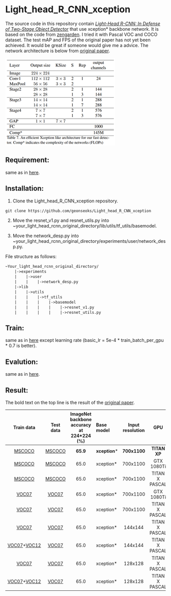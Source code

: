 # Light_head_R_CNN_xception

The source code in this repository contain [*Light-Head R-CNN: In Defense of Two-Stage Object Detector*](https://arxiv.org/pdf/1711.07264.pdf) that use xception* backbone network. It is based on the code from [zengarden](https://github.com/zengarden/light_head_rcnn). I tried it with Pascal VOC and COCO dataset. The test mAP and FPS of the original paper has not yet been achieved. It would be great if someone would give me a advice. The network architecture is below from [original paper](https://arxiv.org/pdf/1711.07264.pdf).

![](pictures/xception.png)

## Requirement:
same as in [here](https://github.com/zengarden/light_head_rcnn).

## Installation:
1. Clone the Light_head_R_CNN_xception repository.
```
git clone https://github.com/geonseoks/Light_head_R_CNN_xception
```
2. Move the resnet_v1.py and resnet_utils.py into ~your_light_head_rcnn_original_directory/lib/utils/tf_utils/basemodel.

3. Move the network_desp.py into ~your_light_head_rcnn_original_directory/experiments/user/network_desp.py.

File structure as follows:
```
~Your_light_head_rcnn_original_directory/
    |->experiments
    |    |->user
    |    |    |->network_desp.py
    |->lib
    |    |->utils
    |    |    |->tf_utils
    |    |    |    |->basemodel
    |    |    |    |    |->resnet_v1.py
    |    |    |    |    |->resnet_utils.py    
```

## Train:
same as in [here](https://github.com/zengarden/light_head_rcnn) except learning rate (basic_lr = 5e-4 * train_batch_per_gpu * 0.7 is better).

## Evalution:
same as in [here](https://github.com/zengarden/light_head_rcnn).

## Result:
The bold text on the top line is the result of the [original paper](https://arxiv.org/pdf/1711.07264.pdf).

|                             Train data                          |                             Test data                           | ImageNet backbone accuracy at 224*224 (%) |   Base model   | Input resolution |     GPU    |   FPS  | Epochs | mAP (%) |
|:---------------------------------------------------------------:|:---------------------------------------------------------------:|:-----------------------------------------:|:---------------|:----------------:|:----------:|:------:|:------:|:-------:|
|            [MSCOCO](http://cocodataset.org/#download)           |            [MSCOCO](http://cocodataset.org/#download)           |    **65.9**                                  |    **xception***   |     **700x1100**     | **TITAN XP** |  **102** |   -   |   **30.7**  |
|            [MSCOCO](http://cocodataset.org/#download)           |            [MSCOCO](http://cocodataset.org/#download)           |    65.0                                  |    xception*   |     700x1100     | GTX 1080Ti |  51.89 |   30   |   26.1  |
|            [MSCOCO](http://cocodataset.org/#download)           |            [MSCOCO](http://cocodataset.org/#download)           |    65.0                                  |    xception*   |     700x1100     | TITAN X PASCAL |  31.0 |   30   |   26.1  |
|            [VOC07](http://http://host.robots.ox.ac.uk/pascal/VOC/voc2007/)           |            [VOC07](http://http://host.robots.ox.ac.uk/pascal/VOC/voc2007/)           |    65.0                                  |    xception*   |     700x1100     | GTX 1080Ti |  54.07 |   -   |   62.0  |
|            [VOC07](http://http://host.robots.ox.ac.uk/pascal/VOC/voc2007/)           |            [VOC07](http://http://host.robots.ox.ac.uk/pascal/VOC/voc2007/)           |    65.0                                  |    xception*   |     700x1100     | TITAN X PASCAL |  33.4 |   -   |   62.0  |
|            [VOC07](http://http://host.robots.ox.ac.uk/pascal/VOC/voc2007/)           |            [VOC07](http://http://host.robots.ox.ac.uk/pascal/VOC/voc2007/)           |    65.0                                  |    xception*   |     144x144     | TITAN X PASCAL |  164.0 |   -   |   56.9  |
|            [VOC07](http://http://host.robots.ox.ac.uk/pascal/VOC/voc2007/)+[VOC12](http://http://host.robots.ox.ac.uk/pascal/VOC/voc2012/)           |            [VOC07](http://http://host.robots.ox.ac.uk/pascal/VOC/voc2007/)           |    65.0                                  |    xception*   |     144x144     | TITAN X PASCAL |  174.0 |   -   |   61.0  |
|            [VOC07](http://http://host.robots.ox.ac.uk/pascal/VOC/voc2007/)           |            [VOC07](http://http://host.robots.ox.ac.uk/pascal/VOC/voc2007/)           |    65.0                                  |    xception*   |     128x128     | TITAN X PASCAL |  180.4 |   -   |   55.0  |
|            [VOC07](http://http://host.robots.ox.ac.uk/pascal/VOC/voc2007/)+[VOC12](http://http://host.robots.ox.ac.uk/pascal/VOC/voc2012/)           |            [VOC07](http://http://host.robots.ox.ac.uk/pascal/VOC/voc2007/)           |    65.0                                  |    xception*   |     128x128     | TITAN X PASCAL |  - |   -   |   59.9  |

